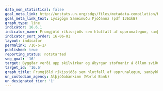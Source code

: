 ```yaml
---
data_non_statistical: false
goal_meta_link: http://unstats.un.org/sdgs/files/metadata-compilation/Metadata-Goal-16.pdf
goal_meta_link_text: Lýsigögn Sameinuðu Þjóðanna (pdf 1361kB)
graph_type: line
indicator: 16.6.1
indicator_name: Frumgjöld ríkissjóðs sem hlutfall af upprunalegum, samþykktum fjárlögum, eftir geira (eða fjárlagalínum eða þess háttar).
indicator_sort_order: 16-06-01
layout: indicator
permalink: /16-6-1/
published: true
reporting_status: notstarted
sdg_goal: '16'
target: Byggðar verði upp skilvirkar og ábyrgar stofnanir á öllum sviðum sem hafa gagnsæi að leiðarljósi. 
target_id: '16.6'
graph_title: Frumgjöld ríkissjóðs sem hlutfall af upprunalegum, samþykktum fjárlögum, eftir geira (eða fjárlagalínum eða þess háttar).
un_custodian_agency: Alþjóðabankinn (World Bank)
un_designated_tier: '1'
---
```

